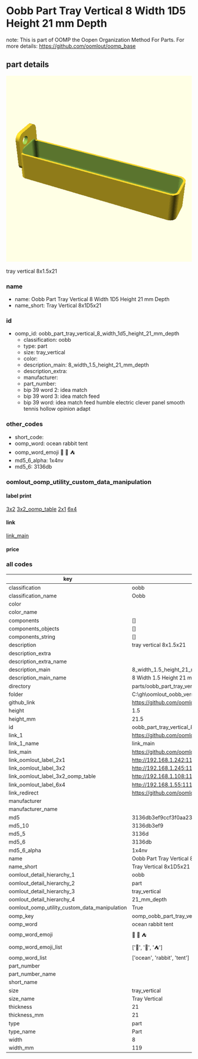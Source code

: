 # Oobb Part Tray Vertical 8 Width 1D5 Height 21 mm Depth  

note: This is part of OOMP the Oopen Organization Method For Parts. For more details: https://github.com/oomlout/oomp_base

##  part details
  

[![](3dpr.png)](3dpr.png)

tray vertical 8x1.5x21



### name
* name: Oobb Part Tray Vertical 8 Width 1D5 Height 21 mm Depth
* name_short: Tray Vertical 8x1D5x21 
### id
* oomp_id: oobb_part_tray_vertical_8_width_1d5_height_21_mm_depth
  * classification: oobb
  * type: part
  * size: tray_vertical
  * color: 
  * description_main: 8_width_1.5_height_21_mm_depth
  * description_extra: 
  * manufacturer: 
  * part_number: 
  * bip 39 word 2: idea match
  * bip 39 word 3: idea match feed
  * bip 39 word: idea match feed humble electric clever panel smooth tennis hollow opinion adapt

### other_codes
* short_code: 
* oomp_word: ocean rabbit tent
* oomp_word_emoji :ocean: :rabbit: :tent:
* md5_6_alpha: 1x4nv
* md5_6: 3136db






### oomlout_oomp_utility_custom_data_manipulation
#### label print
[3x2](http://192.168.1.245:1112/?label=oomp%201x4nv)
[3x2_oomp_table](http://192.168.1.108:1112/?label=oomp%201x4nv)
[2x1](http://192.168.1.242:1112/?label=oomp%201x4nv)
[6x4](http://192.168.1.55:1112/?label=oomp%201x4nv)    

#### link

[link_main](https://github.com/oomlout/oomlout_oobb_version_4_generated_parts/tree/main/navigation_oomp/oobb/part/tray_vertical/8_width_1.5_height_21_mm_depth/part)                              

#### price







### all codes 
| key | value |  
| --- | --- |  
| classification | oobb |  
| classification_name | Oobb |  
| color |  |  
| color_name |  |  
| components | [] |  
| components_objects | [] |  
| components_string | [] |  
| description | tray vertical 8x1.5x21 |  
| description_extra |  |  
| description_extra_name |  |  
| description_main | 8_width_1.5_height_21_mm_depth |  
| description_main_name | 8 Width 1.5 Height 21 mm Depth |  
| directory | parts/oobb_part_tray_vertical_8_width_1d5_height_21_mm_depth |  
| folder | C:\gh\oomlout_oobb_version_4_generated_parts\parts\oobb_part_tray_vertical_8_width_1d5_height_21_mm_depth |  
| github_link | https://github.com/oomlout/oomlout_oomp_part_src/tree/main/parts/oobb_part_tray_vertical_8_width_1d5_height_21_mm_depth |  
| height | 1.5 |  
| height_mm | 21.5 |  
| id | oobb_part_tray_vertical_8_width_1d5_height_21_mm_depth |  
| link_1 | https://github.com/oomlout/oomlout_oobb_version_4_generated_parts/tree/main/navigation_oomp/oobb/part/tray_vertical/8_width_1.5_height_21_mm_depth/part |  
| link_1_name | link_main |  
| link_main | https://github.com/oomlout/oomlout_oobb_version_4_generated_parts/tree/main/navigation_oomp/oobb/part/tray_vertical/8_width_1.5_height_21_mm_depth/part |  
| link_oomlout_label_2x1 | http://192.168.1.242:1112/?label=oomp%201x4nv |  
| link_oomlout_label_3x2 | http://192.168.1.245:1112/?label=oomp%201x4nv |  
| link_oomlout_label_3x2_oomp_table | http://192.168.1.108:1112/?label=oomp%201x4nv |  
| link_oomlout_label_6x4 | http://192.168.1.55:1112/?label=oomp%201x4nv |  
| link_redirect | https://github.com/oomlout/oomlout_oobb_version_4_generated_parts/tree/main/parts/oobb_tray_vertical_08_1d5_21 |  
| manufacturer |  |  
| manufacturer_name |  |  
| md5 | 3136db3ef9ccf3f0aa23b6eea9623383 |  
| md5_10 | 3136db3ef9 |  
| md5_5 | 3136d |  
| md5_6 | 3136db |  
| md5_6_alpha | 1x4nv |  
| name | Oobb Part Tray Vertical 8 Width 1D5 Height 21 mm Depth |  
| name_short | Tray Vertical 8x1D5x21  |  
| oomlout_detail_hierarchy_1 | oobb |  
| oomlout_detail_hierarchy_2 | part |  
| oomlout_detail_hierarchy_3 | tray_vertical |  
| oomlout_detail_hierarchy_4 | 21_mm_depth |  
| oomlout_oomp_utility_custom_data_manipulation | True |  
| oomp_key | oomp_oobb_part_tray_vertical_8_width_1d5_height_21_mm_depth |  
| oomp_word | ocean rabbit tent |  
| oomp_word_emoji | :ocean: :rabbit: :tent: |  
| oomp_word_emoji_list | [':ocean:', ':rabbit:', ':tent:'] |  
| oomp_word_list | ['ocean', 'rabbit', 'tent'] |  
| part_number |  |  
| part_number_name |  |  
| short_name |  |  
| size | tray_vertical |  
| size_name | Tray Vertical |  
| thickness | 21 |  
| thickness_mm | 21 |  
| type | part |  
| type_name | Part |  
| width | 8 |  
| width_mm | 119 |  

